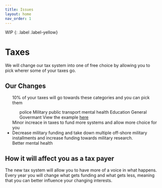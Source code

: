 ```yaml
---
title: Issues
layout: home
nav_order: 1
---
```

WIP
{: .label .label-yellow}
<html>
    <h1>Taxes</h1>
    <p>We will change our tax system into one of free choice by allowing you to pick wherer some of your taxes go.</p>
    <h2>Our Changes</h2>
    <ul>
        <il>10% of your taxes will go towards these categories and you can pick them</il>
        <ul>
            <il>police</il>
            <il>Military</il>
            <il>public transport</il>
            <il>mental health</il>
            <il>Education</il>
            <il>General Govermant</il>
            <il>View the example <a href="https://docs.google.com/spreadsheets/d/10oxkAzvUcloLLZc83nalHt6Bl-7g-g0pl6pxX95FG4U/edit?usp=sharing">here</a></il>
        </ul>
        <il>Minor increace in taxes to fund more systems and allow more choice for you</il>
        <li>Decrease military funding and take down multiple off-shore  military installments and increase funding towards military research.</li>
        <il>Better mental health</il>
    </ul>
    <h2>How it will affect you as a tax payer</h2>
        <p>The new tax system will allow you to have more of a voice in what happens. Every year you will change what gets funding and what gets less, meaning that you can better influence your changing interests.</p>

</html>
